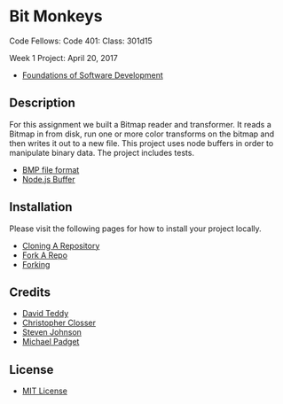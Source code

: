# Bit Monkeys
Code Fellows: Code 401: Class: 301d15

Week 1 Project: April 20, 2017

- [Foundations of Software Development](https://www.codefellows.org/courses/code-301/intermediate-software-development/)

## Description
For this assignment we built a Bitmap reader and transformer. It reads a Bitmap in from disk, run one or more color transforms on the bitmap and then writes it out to a new file. This project uses node buffers in order to manipulate binary data. The project includes tests.

- [BMP file format](https://en.wikipedia.org/wiki/BMP_file_format)
- [Node.js Buffer](https://nodejs.org/api/buffer.html)

## Installation
Please visit the following pages for how to install your project locally.

- [Cloning A Repository](https://help.github.com/articles/cloning-a-repository/)
- [Fork A Repo](https://help.github.com/articles/fork-a-repo/)
- [Forking](https://guides.github.com/activities/forking/)

## Credits
- [David Teddy](https://github.com/tedsters)
- [Christopher Closser](https://github.com/ChristopherSClosser)
- [Steven Johnson](https://github.com/StevenJohnson86)
- [Michael Padget](https://github.com/mmpadget)

## License
- [MIT License](https://github.com/mmpadget/lab-04-bitmap/)
